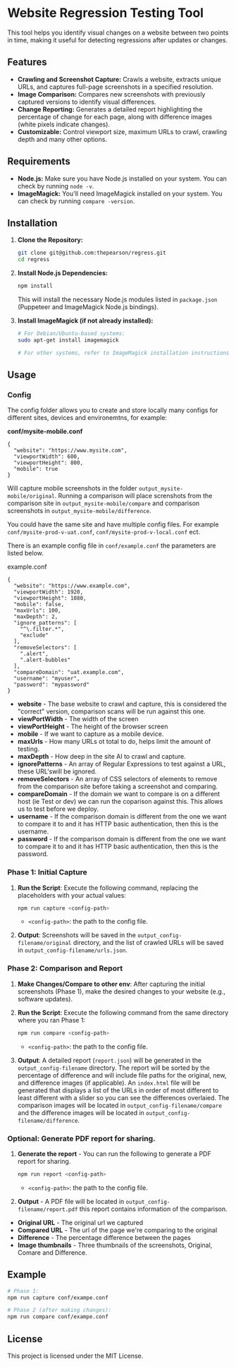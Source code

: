 # Website Regression Testing Tool

This tool helps you identify visual changes on a website between two points in time, making it useful for detecting regressions after updates or changes.

## Features

*   **Crawling and Screenshot Capture:** Crawls a website, extracts unique URLs, and captures full-page screenshots in a specified resolution.
*   **Image Comparison:** Compares new screenshots with previously captured versions to identify visual differences.
*   **Change Reporting:** Generates a detailed report highlighting the percentage of change for each page, along with difference images (white pixels indicate changes).
*   **Customizable:**  Control viewport size, maximum URLs to crawl, crawling depth and many other options.

## Requirements

*   **Node.js:** Make sure you have Node.js installed on your system. You can check by running `node -v`.
*   **ImageMagick:** You'll need ImageMagick installed on your system. You can check by running `compare -version`.

## Installation

1. **Clone the Repository:**
   ```bash
   git clone git@github.com:thepearson/regress.git
   cd regress
   ```

2. **Install Node.js Dependencies:**
    ```bash
    npm install
    ```
      This will install the necessary Node.js modules listed in `package.json` (Puppeteer and ImageMagick Node.js bindings).

3. **Install ImageMagick (if not already installed):**
    ```bash
    # For Debian/Ubuntu-based systems:
    sudo apt-get install imagemagick

    # For other systems, refer to ImageMagick installation instructions.
    ```

## Usage

### Config

The config folder allows you to create and store locally many configs for different sites, devices and environemtns, for example:

**conf/mysite-mobile.conf**
```
{
  "website": "https://www.mysite.com",
  "viewportWidth": 600,
  "viewportHeight": 800,
  "mobile": true
}
```

Will capture mobile screenshots in the folder `output_mysite-mobile/original`. Running a comparison will place screnshots from the comparison site in `output_mysite-mobile/compare` and comparison screenshots in `output_mysite-mobile/difference`.

You could have the same site and have multiple config files. For example `conf/mysite-prod-v-uat.conf`, `conf/mysite-prod-v-local.conf` ect.



There is an example config file in `conf/example.conf` the parameters are listed below.

example.conf
```
{
  "website": "https://www.example.com",
  "viewportWidth": 1920,
  "viewportHeight": 1080,
  "mobile": false,
  "maxUrls": 100,
  "maxDepth": 2,
  "ignore_patterns": [
    "^\.filter.*", 
    "exclude"
  ],
  "removeSelectors": [
    ".alert",
    ".alert-bubbles"
  ],
  "compareDomain": "uat.example.com",
  "username": "myuser",
  "password": "mypassword"
}
```

 * **website** - The base website to crawl and capture, this is considered the "correct" version, comparison scans will be run against this one.
 * **viewPortWidth** - The width of the screen
 * **viewPortHeight** - The height of the browser screen
 * **mobile** - If we want to capture as a mobile device.
 * **maxUrls** - How many URLs ot total to do, helps limit the amount of testing.
 * **maxDepth** - How deep in the site AI to crawl and capture.
 * **ignorePatterns** - An array of Regular Expressions to test against a URL, these URL'swill be ignored.
 * **removeSelectors** - An array of CSS selectors of elements to remove from the comparison site before taking a screenshot and comparing.
 * **compareDomain** - If the domain we want to compare is on a different host (ie Test or dev) we can run the coparison against this. This allows us to test before we deploy.
 * **username** - If the comparison domain is different from the one we want to compare it to and it has HTTP basic authentication, then this is the username.
 * **password** - If the comparison domain is different from the one we want to compare it to and it has HTTP basic authentication, then this is the password.


### Phase 1: Initial Capture

1. **Run the Script**: Execute the following command, replacing the placeholders with your actual values:
    ```bash
    npm run capture <config-path>
    ```

    * `<config-path>`: the path to the config file.

    
2. **Output**: Screenshots will be saved in the `output_config-filename/original` directory, and the list of crawled URLs will be saved in `output_config-filename/urls.json`.


### Phase 2: Comparison and Report

1. **Make Changes/Compare to other env**: After capturing the initial screenshots (Phase 1), make the desired changes to your website (e.g., software updates).
2. **Run the Script**: Execute the following command from the same directory where you ran Phase 1:
    ```bash
    npm run compare <config-path>
    ```

    * `<config-path>`: the path to the config file.


3. **Output**: A detailed report (`report.json`) will be generated in the `output_config-filename` directory. The report will be sorted by the percentage of difference and will include file paths for the original, new, and difference images (if applicable). An `index.html` file will be generated that displays a list of the URLs in order of most different to least different with a slider so you can see the differences overlaied. The comparison images will be located in `output_config-filename/compare` and the difference images will be located in `output_config-filename/difference`.


### Optional: Generate PDF report for sharing.

1. **Generate the report** - You can run the following to generate a PDF report for sharing.

    ```bash
    npm run report <config-path>
    ```

    * `<config-path>`: the path to the config file.

2. **Output** - A PDF file will be located in `output_config-filename/report.pdf` this report contains information of the comparison.

 * **Original URL** - The original url we captured
 * **Compared URL** - The url of the page we're comparing to the original
 * **Difference** - The percentage difference between the pages
 * **Image thumbnails** - Three thumbnails of the screenshots, Original, Comare and Difference.


## Example

```bash
# Phase 1:
npm run capture conf/exampe.conf

# Phase 2 (after making changes):
npm run compare conf/exampe.conf
```

## License

This project is licensed under the MIT License.

